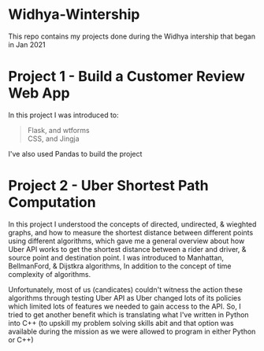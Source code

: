 # Widhya-Wintership
This repo contains my projects done during the Widhya intership that began in Jan 2021

# Project 1 - Build a Customer Review Web App
In this project I was introduced to:
> Flask, and wtforms <br/>
> CSS, and Jingja <br/>

I've also used Pandas to build the project

# Project 2 - Uber Shortest Path Computation
In this project I understood the concepts of directed, undirected, & wieghted graphs, and how to measure the shortest distance between different points using different algorithms, which gave me a general overview about how Uber API works to get the shortest distance between a rider and driver, & source point and destination point. I was introduced to Manhattan, BellmanFord, & Dijstkra algorithms, In addition to the concept of time complexity of algorithms. <br/>

Unfortunately, most of us (candicates) couldn't witness the action these algorithms through testing Uber API as Uber changed lots of its policies which limited lots of features we needed to gain access to the API. So, I tried to get another benefit which is translating what I've written in Python into C++ (to upskill my problem solving skills abit and that option was available during the mission as we were allowed to program in either Python or C++)
